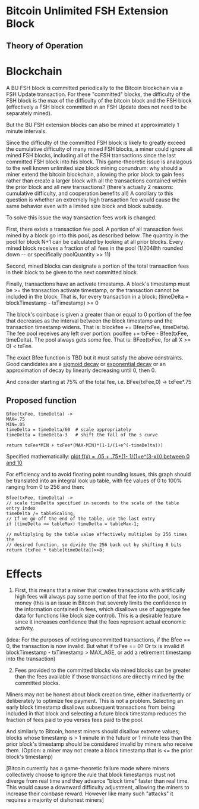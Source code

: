 Bitcoin Unlimited FSH Extension Block
=====================================




Theory of Operation
------------------------------------


# Blockchain

A BU FSH block is committed periodically to the Bitcoin blockchain via a FSH Update transaction.  For these "committed" blocks, the difficulty of the FSH block is the max of the difficulty of the bitcoin block and the FSH block (effectively a FSH block committed in an FSH Update does not need to be separately mined).

But the BU FSH extension blocks can also be mined at approximately 1 minute intervals.

Since the difficulty of the committed FSH block is likely to greatly exceed the cumulative difficulty of many mined FSH blocks, a miner could ignore all mined FSH blocks, including all of the FSH transactions since the last committed FSH block into his block.  This game-theoretic issue is analagous to the well known unlimited size block mining conundrum:  why should a miner extend the bitcoin blockchain, allowing the prior block to gain fees rather than create a larger block with all the transactions contained within the prior block and all new transactions? (there's actually 2 reasons: cumulative difficulty, and cooperation benefits all)  A corollary to this question is whether an extremely high transaction fee would cause the same behavior even with a limited size block and block subsidy.

To solve this issue the way transaction fees work is changed.

First, there exists a transaction fee pool.  A portion of all transaction fees mined by a block go into this pool, as described below.  The quantity in the pool for block N+1 can be calculated by looking at all prior blocks.  Every mined block receives a fraction of all fees in the pool (1/2048th rounded down -- or specifically poolQuantity >> 11)

Second, mined blocks can designate a portion of the total transaction fees in their block to be given to the next committed block.

Finally, transactions have an activate timestamp.  A block's timestamp must be >= the transaction activate timestamp, or the transaction cannot be included in the block.  That is, for every transaction in a block: (timeDelta = blockTimestamp - txTimestamp) >= 0

The block's coinbase is given a greater than or equal to 0 portion of the fee that decreases as the interval between the block timestamp and the transaction timestamp widens.  That is:
blockfee += Bfee(txFee, timeDelta).
The fee pool receives any left over portion: poolfee += txFee - Bfee(txFee, timeDelta).
The pool always gets some fee.  That is: BFee(txFee, for all X >= 0) < txFee.

The exact Bfee function is TBD but it must satisfy the above constraints.  Good candidates are a [sigmoid decay](http://www.wolframalpha.com/input/?i=plot+f(x)+%3D+.75*(1-+1%2F(1%2Be%5E(5-x)))+between+0+and+10) or [exponential decay](https://en.wikipedia.org/wiki/Exponential_decay) or an approximation of decay by linearly decreasing until 0, then 0.

And consider starting at 75% of the total fee, i.e. BFee(txFee,0) -> txFee*.75

## Proposed function

```
Bfee(txFee, timeDelta) ->
MAX=.75
MIN=.05
timeDelta = timeDelta/60  # scale appropriately
timeDelta = timeDelta-3   # shift the fall of the s curve

return txFee*MIN + txFee*(MAX-MIN)*(1-1/(1+e^(-timeDelta)))
```

Specified mathematically:
[plot f(x) = .05 + .75*(1- 1/(1+e^(3-x))) between 0 and 10](http://www.wolframalpha.com/input/?i=plot+f(x)+%3D+.05+%2B+.75*(1-+1%2F(1%2Be%5E(3-x)))+between+0+and+10)


For efficiency and to avoid floating point rounding issues, this graph should be translated into an integral look up table, with fee values of 0 to 100% ranging from 0 to 256 and then:

```
Bfee(txFee, timeDelta) ->
// scale timeDelta specified in seconds to the scale of the table entry index
timeDelta /= tableScaling;
// If we go off the end of the table, use the last entry
if (timeDelta >= tableMax) timeDelta = tableMax-1;

// multiplying by the table value effectively multiples by 256 times the
// desired function, so divide the 256 back out by shifting 8 bits
return (txFee * table[timeDelta])>>8;
```


# Effects

1. First, this means that a miner that creates transactions with artificially high fees will always pay some portion of that fee into the pool, losing money (this is an issue in Bitcoin that severely limits the confidence in the information contained in fees, which disallows use of aggregate fee data for functions like block size control).  This is a desirable feature since it increases confidence that the fees represent actual economic activity.

(idea: For the purposes of retiring uncommitted transactions, if the Bfee == 0, the transaction is now invalid.  But what if txFee == 0?  Or tx is invalid if blockTimestamp - txTimestamp > MAX_AGE, or add a retirement timestamp into the transaction)


2. Fees provided to the committed blocks via mined blocks can be greater than the fees available if those transactions are directly mined by the committed blocks.


Miners may not be honest about block creation time, either inadvertently or deliberately to optimize fee payment.  This is not a problem.  Selecting an early block timestamp disallows subsequent transactions from being included in that block and selecting a future block timestamp reduces the fraction of fees paid to you verses fees paid to the pool.

And similarly to Bitcoin, honest miners should disallow extreme values; blocks whose timestamp is > 1 minute in the future or 1 minute less than the prior block's timestamp should be considered invalid by miners who receive them.
(Option: a miner may not create a block timestamp that is <= the prior block's timestamp) 

[Bitcoin currently has a game-theoretic failure mode where miners collectively choose to ignore the rule that block timestamps must not diverge from real time and they advance "block time" faster than real time.  This would cause a downward difficulty adjustment, allowing the miners to increase their coinbase reward.  However like many such "attacks" it requires a majority of dishonest miners]




